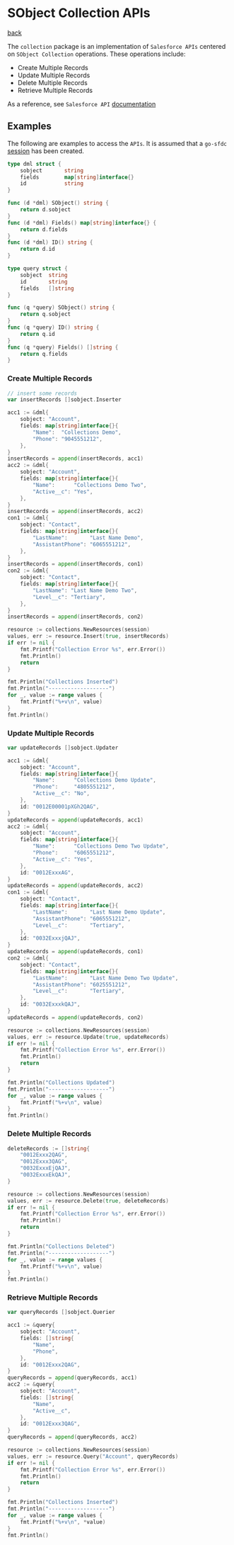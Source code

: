 # SObject Collection APIs
[back](../../README.md)

The `collection` package is an implementation of `Salesforce APIs` centered on `SObject Collection` operations.  These operations include:
* Create Multiple Records
* Update Multiple Records
* Delete Multiple Records
* Retrieve Multiple Records

As a reference, see `Salesforce API` [documentation](https://developer.salesforce.com/docs/atlas.en-us.api_rest.meta/api_rest/resources_composite_sobjects_collections.htm)

## Examples
The following are examples to access the `APIs`.  It is assumed that a `go-sfdc` [session](../../session/README.md) has been created.

```go
type dml struct {
	sobject       string
	fields        map[string]interface{}
	id            string
}

func (d *dml) SObject() string {
	return d.sobject
}
func (d *dml) Fields() map[string]interface{} {
	return d.fields
}
func (d *dml) ID() string {
	return d.id
}

type query struct {
	sobject  string
	id       string
	fields   []string
}

func (q *query) SObject() string {
	return q.sobject
}
func (q *query) ID() string {
	return q.id
}
func (q *query) Fields() []string {
	return q.fields
}
```
### Create Multiple Records
```go
// insert some records
var insertRecords []sobject.Inserter

acc1 := &dml{
	sobject: "Account",
	fields: map[string]interface{}{
		"Name":  "Collections Demo",
		"Phone": "9045551212",
	},
}
insertRecords = append(insertRecords, acc1)
acc2 := &dml{
	sobject: "Account",
	fields: map[string]interface{}{
		"Name":      "Collections Demo Two",
		"Active__c": "Yes",
	},
}
insertRecords = append(insertRecords, acc2)
con1 := &dml{
	sobject: "Contact",
	fields: map[string]interface{}{
		"LastName":       "Last Name Demo",
		"AssistantPhone": "6065551212",
	},
}
insertRecords = append(insertRecords, con1)
con2 := &dml{
	sobject: "Contact",
	fields: map[string]interface{}{
		"LastName": "Last Name Demo Two",
		"Level__c": "Tertiary",
	},
}
insertRecords = append(insertRecords, con2)

resource := collections.NewResources(session)
values, err := resource.Insert(true, insertRecords)
if err != nil {
	fmt.Printf("Collection Error %s", err.Error())
	fmt.Println()
	return
}

fmt.Println("Collections Inserted")
fmt.Println("-------------------")
for _, value := range values {
	fmt.Printf("%+v\n", value)
}
fmt.Println()
```
### Update Multiple Records
```go
var updateRecords []sobject.Updater

acc1 := &dml{
	sobject: "Account",
	fields: map[string]interface{}{
		"Name":      "Collections Demo Update",
		"Phone":     "4805551212",
		"Active__c": "No",
	},
	id: "0012E00001pXGh2QAG",
}
updateRecords = append(updateRecords, acc1)
acc2 := &dml{
	sobject: "Account",
	fields: map[string]interface{}{
		"Name":      "Collections Demo Two Update",
		"Phone":     "6065551212",
		"Active__c": "Yes",
	},
	id: "0012ExxxAG",
}
updateRecords = append(updateRecords, acc2)
con1 := &dml{
	sobject: "Contact",
	fields: map[string]interface{}{
		"LastName":       "Last Name Demo Update",
		"AssistantPhone": "6065551212",
		"Level__c":       "Tertiary",
	},
	id: "0032ExxxjQAJ",
}
updateRecords = append(updateRecords, con1)
con2 := &dml{
	sobject: "Contact",
	fields: map[string]interface{}{
		"LastName":       "Last Name Demo Two Update",
		"AssistantPhone": "6025551212",
		"Level__c":       "Tertiary",
	},
	id: "0032ExxxkQAJ",
}
updateRecords = append(updateRecords, con2)

resource := collections.NewResources(session)
values, err := resource.Update(true, updateRecords)
if err != nil {
	fmt.Printf("Collection Error %s", err.Error())
	fmt.Println()
	return
}

fmt.Println("Collections Updated")
fmt.Println("-------------------")
for _, value := range values {
	fmt.Printf("%+v\n", value)
}
fmt.Println()
```
### Delete Multiple Records
```go
deleteRecords := []string{
	"0012Exxx2QAG",
	"0012Exxx3QAG",
	"0032ExxxEjQAJ",
	"0032ExxxEkQAJ",
}

resource := collections.NewResources(session)
values, err := resource.Delete(true, deleteRecords)
if err != nil {
	fmt.Printf("Collection Error %s", err.Error())
	fmt.Println()
	return
}

fmt.Println("Collections Deleted")
fmt.Println("-------------------")
for _, value := range values {
	fmt.Printf("%+v\n", value)
}
fmt.Println()

```
### Retrieve Multiple Records
```go
var queryRecords []sobject.Querier

acc1 := &query{
	sobject: "Account",
	fields: []string{
		"Name",
		"Phone",
	},
	id: "0012Exxx2QAG",
}
queryRecords = append(queryRecords, acc1)
acc2 := &query{
	sobject: "Account",
	fields: []string{
		"Name",
		"Active__c",
	},
	id: "0012Exxx3QAG",
}
queryRecords = append(queryRecords, acc2)

resource := collections.NewResources(session)
values, err := resource.Query("Account", queryRecords)
if err != nil {
	fmt.Printf("Collection Error %s", err.Error())
	fmt.Println()
	return
}

fmt.Println("Collections Inserted")
fmt.Println("-------------------")
for _, value := range values {
	fmt.Printf("%+v\n", *value)
}
fmt.Println()

```
